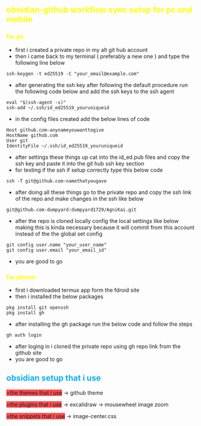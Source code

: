 ## <font color="#ffff00">obsidian-github workflow sync setup for pc and mobile</font> 
### <font color="#ffff00">for pc</font>

- first i created a private repo in my alt git hub account 
- then i came back to my terminal ( preferably a new one ) and type the following line below 
```
ssh-keygen -t ed25519 -C "your_email@example.com"
```
- after generating the ssh key after following the default procedure run the following code below and add the ssh keys to the ssh agent 
```
eval "$(ssh-agent -s)"
ssh-add ~/.ssh/id_ed25519_youruniqueid
```
- in the config files created add the below lines of code 
```
Host github.com-anynameyouwanttogive
HostName github.com
User git
IdentityFile ~/.ssh/id_ed25519_youruniqueid
```
- after settings these things up cat into the id_ed.pub files and copy the ssh key and paste it into the git hub ssh key section 
- for testing if the ssh if setup correctly type this below code 
```
ssh -T git@github.com-namethatyougave
```
- after doing all these things go to the private repo and copy the ssh link of the repo and make changes in the ssh like below
```
git@github.com-dumpyard:dumpyard1729/AgniKai.git
```
- after the repo is cloned locally config the local settings like below making this is kinda necessary because it will commit from this account instead of the the global set config 
```
git config user.name "your_user_name"
git config user.email "your_email_id"
```
- you are good to go 
### <font color="#ffff00">for phone</font>

- first i downloaded termux app form the fdroid site 
- then i installed the below packages 
```
pkg install git openssh
pkg install gh 
```
- after installing the gh package run the below code and follow the steps 
```
gh auth login 
```
- after loging in i cloned the private repo using gh repo link from the github site 
- you are good to go
## <font color="#00b0f0">obsidian setup that i use</font>

<span style="background:#ff4d4f">=the themes that i use</span>
-> github theme 

<span style="background:#ff4d4f">=the plugins that i use</span>
-> excalidraw
-> mousewheel image zoom

<span style="background:#ff4d4f">=the snippets that i use</span>
-> image-center.css